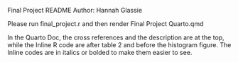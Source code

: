 Final Project README
Author: Hannah Glassie

Please run final_project.r and then render Final Project Quarto.qmd

In the Quarto Doc, the cross references and the description are at the top, while the Inline R code are after table 2 and before the histogram figure. The Inline codes are in italics or bolded to make them easier to see.
